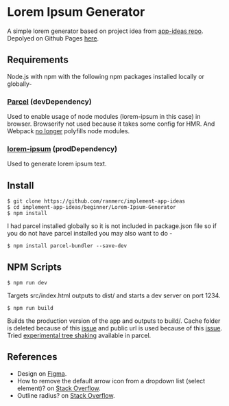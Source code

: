 # Lorem Ipsum Generator

A simple lorem generator based on project idea from [app-ideas repo](https://github.com/florinpop17/app-ideas/blob/master/Projects/1-Beginner/Lorem-Ipsum-Generator.md). Depolyed on Github Pages [here](https://ranmerc.github.io/implement-app-ideas/beginner/Lorem-Ipsum-Generator/build/index.html).

## Requirements

Node.js with npm with the following npm packages installed locally or globally-

### [Parcel](https://parceljs.org/) (devDependency)

Used to enable usage of node modules (lorem-ipsum in this case) in browser. Browserify not used because it takes some config for HMR. And Webpack [no longer](https://github.com/webpack/changelog-v5#automatic-nodejs-polyfills-removed) polyfills node modules.

### [lorem-ipsum](https://www.npmjs.com/package/lorem-ipsum) (prodDependency)

Used to generate lorem ipsum text.

## Install

    $ git clone https://github.com/ranmerc/implement-app-ideas
    $ cd implement-app-ideas/beginner/Lorem-Ipsum-Generator
    $ npm install

I had parcel installed globally so it is not included in package.json file so if you do not have parcel installed you may also want to do -

    $ npm install parcel-bundler --save-dev

## NPM Scripts

    $ npm run dev

Targets src/index.html outputs to dist/ and starts a dev server on port 1234.

    $ npm run build

Builds the production version of the app and outputs to build/. Cache folder is deleted because of this [issue](https://github.com/parcel-bundler/parcel/issues/2692) and public url is used because of this [issue](https://github.com/parcel-bundler/parcel/issues/323). Tried [experimental tree shaking](https://parceljs.org/cli.html#enable-experimental-scope-hoisting/tree-shaking-support) available in parcel.

## References

- Design on [Figma](https://www.figma.com/file/ajSZIO7J5BYfKEQerZnCLv/Lorem-Ipsum-Generator).
- How to remove the default arrow icon from a dropdown list (select element)? on
  [Stack Overflow](https://stackoverflow.com/a/20464860).
- Outline radius? on [Stack Overflow](https://stackoverflow.com/a/6810937).
